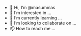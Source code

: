 - 👋 Hi, I’m @masummas
- 👀 I’m interested in ...
- 🌱 I’m currently learning ...
- 💞️ I’m looking to collaborate on ...
- 📫 How to reach me ...

<!---
masummas/masummas is a ✨ special ✨ repository because its `README.md` (this file) appears on your GitHub profile.
You can click the Preview link to take a look at your changes.
--->
